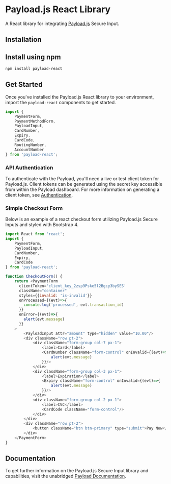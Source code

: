 # Payload.js React Library

A React library for integrating [Payload.js](https://docs.payload.co/#secure-input) Secure Input.

## Installation

## Install using npm

```bash
npm install payload-react
```

## Get Started

Once you've installed the Payload.js React library to your environment,
import the `payload-react` components to get started.

```javascript
import {
    PaymentForm,
    PaymentMethodForm,
    PayloadInput,
    CardNumber,
    Expiry,
    CardCode,
    RoutingNumber,
    AccountNumber
} from 'payload-react';
```

### API Authentication

To authenticate with the Payload, you'll need a live or test client token for Payload.js. Client tokens can be generated using the secret key accessible from within the Payload dashboard. For more information on generating a client token, see [Authentication](https://docs.payload.co/ui/authentication/).

### Simple Checkout Form

Below is an example of a react checkout form utilizing Payload.js Secure Inputs and styled
with Bootstrap 4.

```javascript
import React from 'react';
import {
    PaymentForm,
    PayloadInput,
    CardNumber,
    Expiry,
    CardCode
} from 'payload-react';

function CheckoutForm() {
    return <PaymentForm
      clientToken='client_key_2zsp9Pske5l2Bgcy3bySES'
      className="container"
      styles={{invalid: 'is-invalid'}}
      onProcessed={(evt)=>{
        console.log('processed', evt.transaction_id)
      }}
      onError={(evt)=>{
        alert(evt.message)
      }}
    >
        <PayloadInput attr="amount" type="hidden" value="10.00"/>
        <div className="row pt-2">
            <div className="form-group col-7 px-1">
                <label>Card</label>
                <CardNumber className="form-control" onInvalid={(evt)=>{
                    alert(evt.message)
                }}/>
            </div>
            <div className="form-group col-3 px-1">
                <label>Expiration</label>
                <Expiry className="form-control" onInvalid={(evt)=>{
                    alert(evt.message)
                }}/>
            </div>
            <div className="form-group col-2 px-1">
                <label>CVC</label>
                <CardCode className="form-control"/>
            </div>
        </div>
        <div className="row pt-2">
            <button className="btn btn-primary" type="submit">Pay Now</button>
        </div>
    </PaymentForm>
}
```

## Documentation

To get further information on the Payload.js Secure Input library and capabilities,
visit the unabridged [Payload Documentation](https://docs.payload.co/ui/payload-react/).
